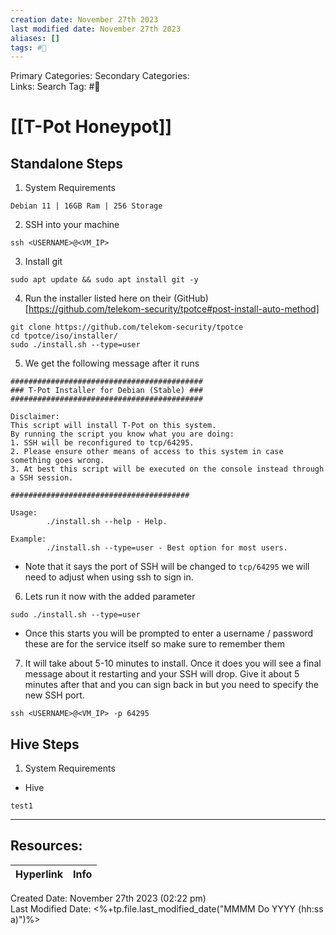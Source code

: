 ```yaml
---
creation date: November 27th 2023
last modified date: November 27th 2023
aliases: []
tags: #📖
---
```


Primary Categories: 
Secondary Categories:  
Links: 
Search Tag: #📖  

# [[T-Pot Honeypot]]  


## Standalone Steps

1) System Requirements
```
Debian 11 | 16GB Ram | 256 Storage
```

2) SSH into your machine
```
ssh <USERNAME>@<VM_IP>
```

3) Install git
```
sudo apt update && sudo apt install git -y
```

4) Run the installer listed here on their (GitHub)[https://github.com/telekom-security/tpotce#post-install-auto-method]
```
git clone https://github.com/telekom-security/tpotce
cd tpotce/iso/installer/
sudo ./install.sh --type=user
```

5) We get the following message after it runs
```
###########################################
### T-Pot Installer for Debian (Stable) ###
###########################################

Disclaimer:
This script will install T-Pot on this system.
By running the script you know what you are doing:
1. SSH will be reconfigured to tcp/64295.
2. Please ensure other means of access to this system in case something goes wrong.
3. At best this script will be executed on the console instead through a SSH session.

########################################

Usage:
        ./install.sh --help - Help.

Example:
        ./install.sh --type=user - Best option for most users.
```
- Note that it says the port of SSH will be changed to `tcp/64295` we will need to adjust when using ssh to sign in.

6) Lets run it now with the added parameter
```
sudo ./install.sh --type=user
```
- Once this starts you will be prompted to enter a username / password these are for the service itself so make sure to remember them

7) It will take about 5-10 minutes to install. Once it does you will see a final message about it restarting and your SSH will drop. Give it about 5 minutes after that and you can sign back in but you need to specify the new SSH port.
```
ssh <USERNAME>@<VM_IP> -p 64295
```


## Hive Steps
1) System Requirements
- Hive
```
test1
```


___

## Resources:

| Hyperlink | Info |
| --------- | ---- |


Created Date: November 27th 2023 (02:22 pm)  
Last Modified Date: <%+tp.file.last_modified_date("MMMM Do YYYY (hh:ss a)")%>
